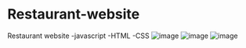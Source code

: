 # Restaurant-website

Restaurant website 
-javascript
-HTML
-CSS
![image](https://user-images.githubusercontent.com/76583106/199203283-90ecc7be-120a-4fe8-a1d3-1247d1ee9767.png)
![image](https://user-images.githubusercontent.com/76583106/199203291-4f63b4a5-3879-48b2-b717-c93404d81e94.png)
![image](https://user-images.githubusercontent.com/76583106/199203339-903062e3-510f-443d-8703-1610a2b53cc1.png)
